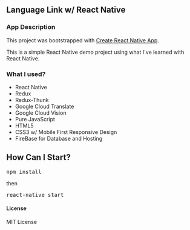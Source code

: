 ## Language Link w/ React Native

### App Description

This project was bootstrapped with [Create React Native App](https://github.com/react-community/create-react-native-app).

This is a simple React Native demo project using what I've learned with React Native.

### What I used?

- React Native
- Redux
- Redux-Thunk
- Google Cloud Translate
- Google Cloud Vision
- Pure JavaScript
- HTML5
- CSS3 w/ Mobile First Responsive Design
- FireBase for Database and Hosting

## How Can I Start?

<pre>npm install</pre>
then
<pre>react-native start</pre>

#### License

MIT License
